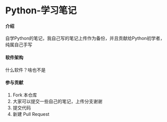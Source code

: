 # Python-学习笔记

#### 介绍
自学Python的笔记，我自己写的笔记上传作为备份，并且贡献给Python初学者，纯属自己手写

#### 软件架构
什么软件？啥也不是

#### 参与贡献

1.  Fork 本仓库
2.  大家可以提交一些自己的笔记，上传分支谢谢
3.  提交代码
4.  新建 Pull Request
